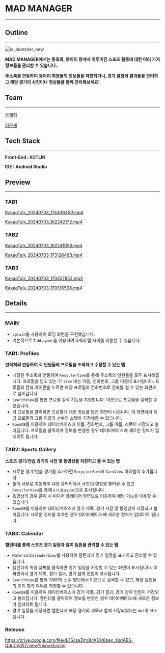 # MAD MANAGER

---

## Outline

---

![ic_launcher_new](https://github.com/lucy1287/madcamp_task1/assets/80579765/e033e3f4-f108-42bd-8f77-84f2abef0531)

**MAD MANAGER에서는 동호회, 동아리 등에서 이루어진 스포츠 활동에 대한 여러 가지 정보들을 관리할 수 있습니다.**

**주소록을 연동하여 동아리 회원들의 정보들을 저장하거나, 경기 일정과 결과들을 관리하고 해당 경기의 사진이나 영상들을 함께 관리해보세요!**

## Team

---

[문재혁](https://www.notion.so/33b18ac1964b4a479b065ad57798aa83?pvs=21)

[이은재](https://www.notion.so/9a7e8d03723a4ffa91e83d24d3ced928?pvs=21)

## Tech Stack

---

**Front-End : KOTLIN**

**IDE : Android Studio**

## Preview

---

### TAB1

[KakaoTalk_20240703_174436459.mp4](https://prod-files-secure.s3.us-west-2.amazonaws.com/f6cb388f-3934-47d6-9928-26d2e10eb0fc/60961290-3be6-4450-bc83-38ec6ebd0d74/KakaoTalk_20240703_174436459.mp4)

[KakaoTalk_20240703_162242172.mp4](https://prod-files-secure.s3.us-west-2.amazonaws.com/f6cb388f-3934-47d6-9928-26d2e10eb0fc/cea8b25f-8ee2-49a9-88c9-89befd719f19/KakaoTalk_20240703_162242172.mp4)

### TAB2

[KakaoTalk_20240703_162241056.mp4](https://prod-files-secure.s3.us-west-2.amazonaws.com/f6cb388f-3934-47d6-9928-26d2e10eb0fc/f0e98f20-1825-4933-b5da-8d57bf1ee090/KakaoTalk_20240703_162241056.mp4)

[KakaoTalk_20240703_173126483.mp4](https://prod-files-secure.s3.us-west-2.amazonaws.com/f6cb388f-3934-47d6-9928-26d2e10eb0fc/b279942e-5027-4e43-9fba-22c5d3091793/KakaoTalk_20240703_173126483.mp4)

### TAB3

[KakaoTalk_20240703_170307852.mp4](https://prod-files-secure.s3.us-west-2.amazonaws.com/f6cb388f-3934-47d6-9928-26d2e10eb0fc/8d0f5d2e-1325-4948-a60e-821e8a39c99a/KakaoTalk_20240703_170307852.mp4)

[KakaoTalk_20240703_170316538.mp4](https://prod-files-secure.s3.us-west-2.amazonaws.com/f6cb388f-3934-47d6-9928-26d2e10eb0fc/012284e6-49a9-4d33-bc83-0a347fe3e714/KakaoTalk_20240703_170316538.mp4)

## Details

---

### MAIN

- `splash`를 사용하여 로딩 화면을 구현했습니다.
- 기본적으로 `TabLayout`을 이용하여 3개의 탭 사이를 이동할 수 있습니다.

### TAB1: Profiles

**연락처와 연동하여 각 인원들의 프로필을 조회하고 수정할 수 있는 탭**

- 내장된 주소록과 연동하여 `RecyclerView`를 통해 주소록의 인원들을 모두 표시해줍니다. 프로필을 담고 있는 각 `item` 에는 이름, 전화번호, 그룹 이름이 표시됩니다. 프로필의 전화 아이콘을 누르면 해당 프로필의 전화번호로 전화를 걸 수 있는 화면으로 넘어갑니다.
- `SearchView`를 통한 프로필 검색 기능을 지원합니다. 이름으로 프로필을 검색할 수 있습니다.
- 각 프로필을 클릭하면 프로필에 대한 정보를 담은 화면이 나옵니다. 이 화면에서 해당 프로필의 그룹 이름과 선수의 스탯을 지정해줄 수 있습니다.
- `RoomDB`를 이용하여 데이터베이스에 이름, 전화번호, 그룹 이름, 스탯이 저장되고 불러집니다. 프로필을 클릭하여 정보를 변경한 경우 데이터베이스에 새로운 정보가 업데이트 됩니다.

### TAB2: Sports Gallery

**스포츠 경기/연습 경기의 사진 및 동영상을 저장하고 볼 수 있는 탭**

- 새로운 경기/연습 경기를 추가하면 `RecyclerView`에 `CardView` 아이템이 추가됩니다
- 폴더 내부로 이동하여 내장 갤러리에서 사진/동영상을 불러올 수 있고 `RecyclerView`를 통해 `GridLayout`으로 표시됩니다
- 동영상의 경우 클릭 시 미디어 플레이어 화면으로 이동하여 해당 기능을 이용할 수 있습니다
- `RoomDB`를 이용하여 데이터베이스에 경기 제목, 경기 사진 및 동영상이 저장되고 불러집니다. 새로운 정보를 추가한 경우 데이터베이스에 새로운 정보가 업데이트 됩니다.

### TAB3: Calendar

**캘린더를 통해 스포츠 경기 일정과 참여 팀원을 관리할 수 있는 탭**

- `MaterialCalenderView`를 사용하여 캘린더에 경기 일정을 표시하고 관리할 수 있습니다.
- 캘린더의 특정 날짜를 클릭하면 경기 일정을 저장할 수 있는 화면이 표시됩니다. 이 화면에서 경기 제목, 경기 결과, 경기 참여 인원이 표시됩니다.
- `SearchView`를 통해 TAB1의 선수 명단에서 이름으로 검색할 수 있고, 해당 팀원들의 경기 참가 여부를 저장할 수 있습니다
- `RoomDB`를 이용하여 데이터베이스에 경기 제목, 경기 결과, 경기 참여 인원이 저장되고 불러집니다. 캘린더를 클릭하여 정보를 변경한 경우 데이터베이스에 새로운 정보가 업데이트 됩니다.
- 경기 일정을 저장하면 캘린더에 해당 경기의 제목과 함께 저장되었다는 `dot`이 표시됩니다



### Release
https://drive.google.com/file/d/1ScsaZmOLtKDU6bex_XsdABS-QdnCiyWZ/view?usp=sharing
